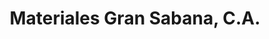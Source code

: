 ---
title: "Materiales Gran Sabana, C.A."
url: /ciudad-guayana-puerto-ordaz/materiales-gran-sabana-c-a/
shop: Baustoffe
---